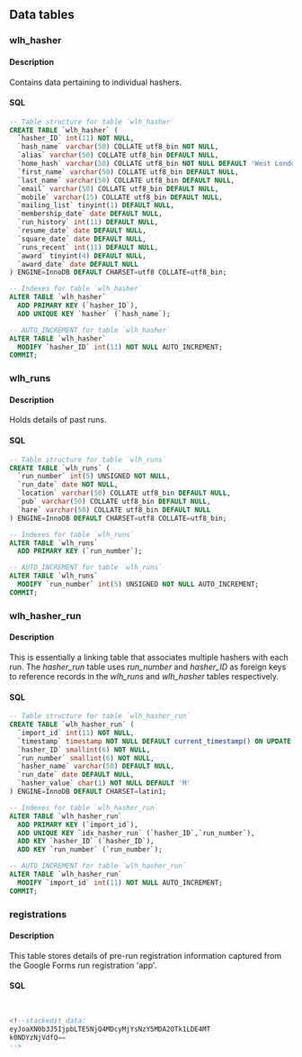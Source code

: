 


## Data tables

### wlh_hasher
#### Description
Contains data pertaining to individual hashers.
#### SQL
```SQL
-- Table structure for table `wlh_hasher`
CREATE TABLE `wlh_hasher` (
  `hasher_ID` int(11) NOT NULL,
  `hash_name` varchar(50) COLLATE utf8_bin NOT NULL,
  `alias` varchar(50) COLLATE utf8_bin DEFAULT NULL,
  `home_hash` varchar(50) COLLATE utf8_bin NOT NULL DEFAULT 'West London',
  `first_name` varchar(50) COLLATE utf8_bin DEFAULT NULL,
  `last_name` varchar(50) COLLATE utf8_bin DEFAULT NULL,
  `email` varchar(50) COLLATE utf8_bin DEFAULT NULL,
  `mobile` varchar(15) COLLATE utf8_bin DEFAULT NULL,
  `mailing_list` tinyint(1) DEFAULT NULL,
  `membership_date` date DEFAULT NULL,
  `run_history` int(11) DEFAULT NULL,
  `resume_date` date DEFAULT NULL,
  `square_date` date DEFAULT NULL,
  `runs_recent` int(11) DEFAULT NULL,
  `award` tinyint(4) DEFAULT NULL,
  `award_date` date DEFAULT NULL
) ENGINE=InnoDB DEFAULT CHARSET=utf8 COLLATE=utf8_bin;

-- Indexes for table `wlh_hasher`
ALTER TABLE `wlh_hasher`
  ADD PRIMARY KEY (`hasher_ID`),
  ADD UNIQUE KEY `hasher` (`hash_name`);

-- AUTO_INCREMENT for table `wlh_hasher`
ALTER TABLE `wlh_hasher`
  MODIFY `hasher_ID` int(11) NOT NULL AUTO_INCREMENT;
COMMIT;
```

### wlh_runs
#### Description
Holds details of past runs.

#### SQL
```SQL
-- Table structure for table `wlh_runs`
CREATE TABLE `wlh_runs` (
  `run_number` int(5) UNSIGNED NOT NULL,
  `run_date` date NOT NULL,
  `location` varchar(50) COLLATE utf8_bin DEFAULT NULL,
  `pub` varchar(50) COLLATE utf8_bin DEFAULT NULL,
  `hare` varchar(50) COLLATE utf8_bin DEFAULT NULL
) ENGINE=InnoDB DEFAULT CHARSET=utf8 COLLATE=utf8_bin;

-- Indexes for table `wlh_runs`
ALTER TABLE `wlh_runs`
  ADD PRIMARY KEY (`run_number`);

-- AUTO_INCREMENT for table `wlh_runs`
ALTER TABLE `wlh_runs`
  MODIFY `run_number` int(5) UNSIGNED NOT NULL AUTO_INCREMENT;
COMMIT;
```
### wlh_hasher_run
#### Description
This is essentially a linking table that associates multiple hashers with each run.  The *hasher_run* table uses *run_number* and *hasher_ID* as foreign keys to reference records in the *wlh_runs* and *wlh_hasher* tables respectively.

#### SQL
```SQL
-- Table structure for table `wlh_hasher_run`
CREATE TABLE `wlh_hasher_run` (
  `import_id` int(11) NOT NULL,
  `timestamp` timestamp NOT NULL DEFAULT current_timestamp() ON UPDATE current_timestamp(),
  `hasher_ID` smallint(6) NOT NULL,
  `run_number` smallint(6) NOT NULL,
  `hasher_name` varchar(50) DEFAULT NULL,
  `run_date` date DEFAULT NULL,
  `hasher_value` char(1) NOT NULL DEFAULT 'M'
) ENGINE=InnoDB DEFAULT CHARSET=latin1;

-- Indexes for table `wlh_hasher_run`
ALTER TABLE `wlh_hasher_run`
  ADD PRIMARY KEY (`import_id`),
  ADD UNIQUE KEY `idx_hasher_run` (`hasher_ID`,`run_number`),
  ADD KEY `hasher_ID` (`hasher_ID`),
  ADD KEY `run_number` (`run_number`);

-- AUTO_INCREMENT for table `wlh_hasher_run`
ALTER TABLE `wlh_hasher_run`
  MODIFY `import_id` int(11) NOT NULL AUTO_INCREMENT;
COMMIT;
```
### registrations
#### Description
This table stores details of pre-run registration information captured from the Google Forms run registration 'app'.

#### SQL
```SQL


<!--stackedit_data:
eyJoaXN0b3J5IjpbLTE5NjQ4MDcyMjYsNzY5MDA2OTk1LDE4MT
k0NDYzNjVdfQ==
-->